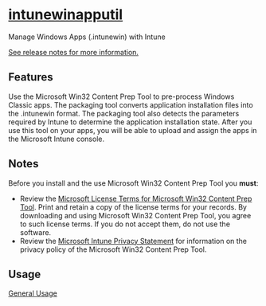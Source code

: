 # [intunewinapputil](https://community.chocolatey.org/packages/intunewinapputil)

Manage Windows Apps (.intunewin) with Intune

[See release notes for more information.](https://github.com/Microsoft/Microsoft-Win32-Content-Prep-Tool/releases)

## Features

Use the Microsoft Win32 Content Prep Tool to pre-process Windows Classic apps. The packaging tool converts application installation files into the .intunewin format. The packaging tool also detects the parameters required by Intune to determine the application installation state. After you use this tool on your apps, you will be able to upload and assign the apps in the Microsoft Intune console.

## Notes

Before you install and the use Microsoft Win32 Content Prep Tool you **must**:

- Review the [Microsoft License Terms for Microsoft Win32 Content Prep Tool](https://github.com/Microsoft/Microsoft-Win32-Content-Prep-Tool/blob/master/Microsoft%20License%20Terms%20For%20Win32%20Content%20Prep%20Tool.pdf). Print and retain a copy of the license terms for your records. By downloading and using Microsoft Win32 Content Prep Tool, you agree to such license terms. If you do not accept them, do not use the software.
- Review the [Microsoft Intune Privacy Statement](https://docs.microsoft.com/legal/intune/microsoft-intune-privacy-statement) for information on the privacy policy of the Microsoft Win32 Content Prep Tool.

## Usage

[General Usage](https://github.com/chocolatey-community/chocolatey-packages/blob/master/automatic/intunewinapputil/USAGE.md)
